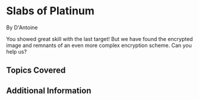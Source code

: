 # Slabs of Platinum


By D'Antoine



You showed great skill with the last target! But we have found the encrypted image and remnants of an even more complex encryption scheme.
Can you help us?
## Topics Covered

## Additional Information

